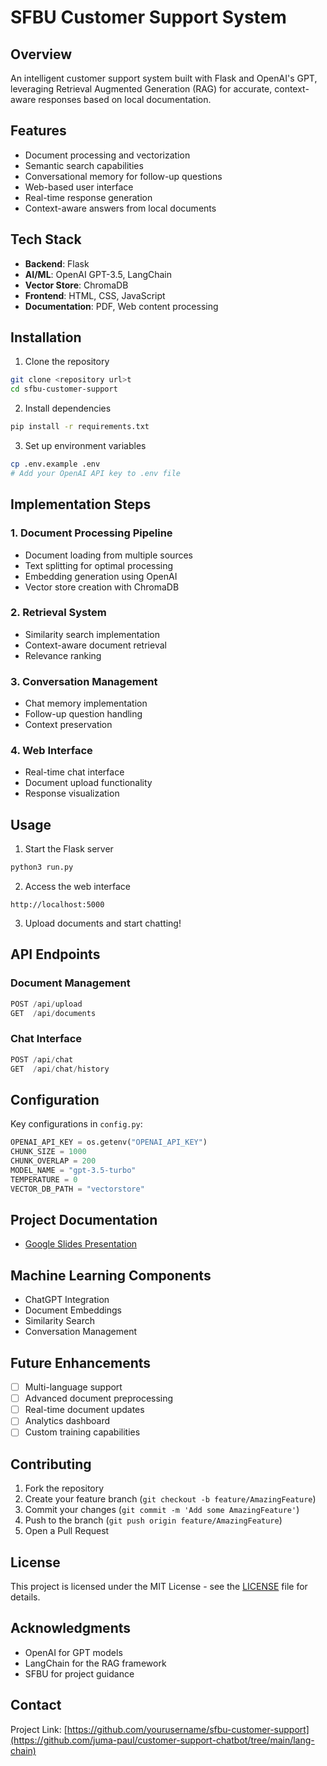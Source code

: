 # SFBU Customer Support System

## Overview
An intelligent customer support system built with Flask and OpenAI's GPT, leveraging Retrieval Augmented Generation (RAG) for accurate, context-aware responses based on local documentation.


## Features
- Document processing and vectorization
- Semantic search capabilities
- Conversational memory for follow-up questions
- Web-based user interface
- Real-time response generation
- Context-aware answers from local documents

## Tech Stack
- **Backend**: Flask
- **AI/ML**: OpenAI GPT-3.5, LangChain
- **Vector Store**: ChromaDB
- **Frontend**: HTML, CSS, JavaScript
- **Documentation**: PDF, Web content processing

## Installation

1. Clone the repository
```bash
git clone <repository url>t
cd sfbu-customer-support
```

2. Install dependencies
```bash
pip install -r requirements.txt
```

3. Set up environment variables
```bash
cp .env.example .env
# Add your OpenAI API key to .env file
```

## Implementation Steps

### 1. Document Processing Pipeline
- Document loading from multiple sources
- Text splitting for optimal processing
- Embedding generation using OpenAI
- Vector store creation with ChromaDB

### 2. Retrieval System
- Similarity search implementation
- Context-aware document retrieval
- Relevance ranking

### 3. Conversation Management
- Chat memory implementation
- Follow-up question handling
- Context preservation

### 4. Web Interface
- Real-time chat interface
- Document upload functionality
- Response visualization

## Usage

1. Start the Flask server
```bash
python3 run.py
```

2. Access the web interface
```
http://localhost:5000
```

3. Upload documents and start chatting!

## API Endpoints

### Document Management
```python
POST /api/upload
GET  /api/documents
```

### Chat Interface
```python
POST /api/chat
GET  /api/chat/history
```

## Configuration

Key configurations in `config.py`:
```python
OPENAI_API_KEY = os.getenv("OPENAI_API_KEY")
CHUNK_SIZE = 1000
CHUNK_OVERLAP = 200
MODEL_NAME = "gpt-3.5-turbo"
TEMPERATURE = 0
VECTOR_DB_PATH = "vectorstore"
```

## Project Documentation
- [Google Slides Presentation](https://docs.google.com/presentation/d/1saWrs2FMyTSwFIYWc92XNO7MlsDFMGkOAJQbtbulTIw/edit?usp=sharing)

## Machine Learning Components
- ChatGPT Integration
- Document Embeddings
- Similarity Search
- Conversation Management

## Future Enhancements
- [ ] Multi-language support
- [ ] Advanced document preprocessing
- [ ] Real-time document updates
- [ ] Analytics dashboard
- [ ] Custom training capabilities

## Contributing
1. Fork the repository
2. Create your feature branch (`git checkout -b feature/AmazingFeature`)
3. Commit your changes (`git commit -m 'Add some AmazingFeature'`)
4. Push to the branch (`git push origin feature/AmazingFeature`)
5. Open a Pull Request

## License
This project is licensed under the MIT License - see the [LICENSE](LICENSE) file for details.

## Acknowledgments
- OpenAI for GPT models
- LangChain for the RAG framework
- SFBU for project guidance

## Contact

Project Link: [https://github.com/yourusername/sfbu-customer-support](https://github.com/juma-paul/customer-support-chatbot/tree/main/lang-chain)